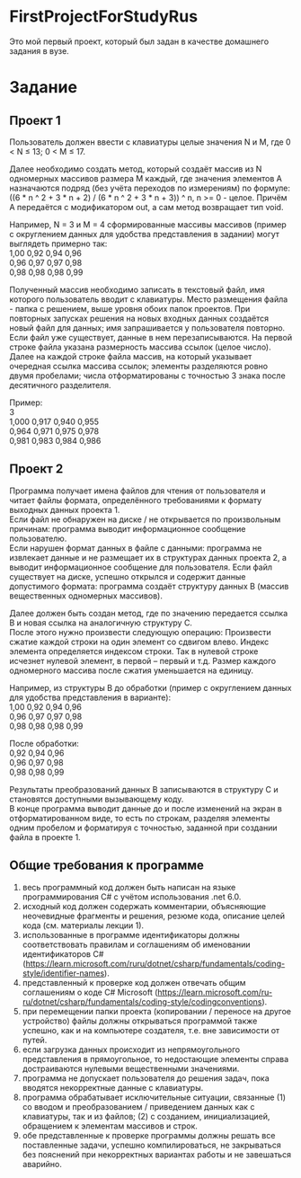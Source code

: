# FirstProjectForStudyRus 
Это мой первый проект, который был задан в качестве домашнего задания в вузе.

# Задание
## Проект 1
Пользователь должен ввести с клавиатуры целые значения N и M, где 0 < N ≤ 13; 0 < M ≤ 17. 

Далее необходимо создать метод, который создаёт массив из N одномерных массивов размера M каждый, где значения элементов A назначаются подряд (без учёта переходов по измерениям) по формуле: ((6 * n ^ 2 + 3 * n + 2) / (6 * n ^ 2 + 3 * n + 3)) ^ n, n >= 0 - целое. Причём A передаётся с модификатором out, а сам метод возвращает тип void.  

Например, N = 3 и M = 4 сформированные массивы массивов (пример с округлением данных для удобства представления в задании) могут выглядеть примерно так:  
1,00 0,92 0,94 0,96  
0,96 0,97 0,97 0,98  
0,98 0,98 0,98 0,99  

Полученный массив необходимо записать в текстовый файл, имя которого пользователь вводит с клавиатуры. Место размещения файла - папка с решением, выше уровня обоих папок проектов. При повторных запусках решения на новых входных данных создаётся новый файл для данных; имя запрашивается у пользователя повторно. Если файл уже существует, данные в нем перезаписываются. На первой строке файла указана размерность массива ссылок (целое число). Далее на каждой строке файла массив, на который указывает очередная ссылка массива ссылок; элементы разделяются ровно двумя пробелами; числа отформатированы с точностью 3 знака после десятичного разделителя.  

Пример:  
3  
1,000 0,917 0,940 0,955  
0,964 0,971 0,975 0,978  
0,981 0,983 0,984 0,986  

## Проект 2
Программа получает имена файлов для чтения от пользователя и читает файлы формата, определённого требованиями к формату выходных данных проекта 1.  
Если файл не обнаружен на диске / не открывается по произвольным причинам: программа выводит информационное сообщение пользователю.  
Если нарушен формат данных в файле с данными: программа не извлекает данные и не размещает их в структурах данных проекта 2, а выводит информационное сообщение для пользователя.
Если файл существует на диске, успешно открылся и содержит данные допустимого формата: программа создаёт структуру данных В (массив вещественных одномерных массивов).  

Далее должен быть создан метод, где по значению передается ссылка В и новая ссылка на аналогичную структуру С.  
После этого нужно произвести следующую операцию: Произвести сжатие каждой строки на один элемент со сдвигом влево. Индекс элемента определяется индексом строки. Так в нулевой строке исчезнет нулевой элемент, в первой – первый и т.д. Размер каждого одномерного массива после сжатия уменьшается на единицу.  

Например, из структуры В до обработки (пример с округлением данных для удобства представления в варианте):  
1,00 0,92 0,94 0,96  
0,96 0,97 0,97 0,98  
0,98 0,98 0,98 0,99  

После обработки:  
0,92 0,94 0,96  
0,96 0,97 0,98  
0,98 0,98 0,99  

Результаты преобразований данных В записываются в структуру C и становятся доступными вызывающему коду.  
В конце программа выводит данные до и после изменений на экран в отформатированном виде, то есть по строкам, разделяя элементы одним пробелом и форматируя с точностью, заданной при создании файла в проекте 1.  

## Общие требования к программе
1) весь программный код должен быть написан на языке программирования C# с учётом использования .net 6.0.
2) исходный код должен содержать комментарии, объясняющие неочевидные фрагменты и решения, резюме кода, описание целей кода (см. материалы лекции 1).
3) использованные в программе идентификаторы должны соответствовать правилам и соглашениям об именовании идентификаторов C# (https://learn.microsoft.com/ruru/dotnet/csharp/fundamentals/coding-style/identifier-names).
4) представленный к проверке код должен отвечать общим соглашениям о коде C# Microsoft
(https://learn.microsoft.com/ru-ru/dotnet/csharp/fundamentals/coding-style/codingconventions).
5) при перемещении папки проекта (копировании / переносе на другое устройство) файлы должны открываться программой также успешно, как и на компьютере создателя, т.е. вне зависимости от путей.
6) если загрузка данных происходит из непрямоугольного представления в прямоугольное, то недостающие элементы справа достраиваются нулевыми вещественными значениями.
7) программа не допускает пользователя до решения задач, пока вводятся некорректные данные с клавиатуры.
8) программа обрабатывает исключительные ситуации, связанные (1) со вводом и преобразованием / приведением данных как с клавиатуры, так и из файлов; (2) с
созданием, инициализацией, обращением к элементам массивов и строк.
9) обе представленные к проверке программы должны решать все поставленные задачи, успешно компилироваться, не закрываться без пояснений при некорректных вариантах
работы и не завешаться аварийно. 
